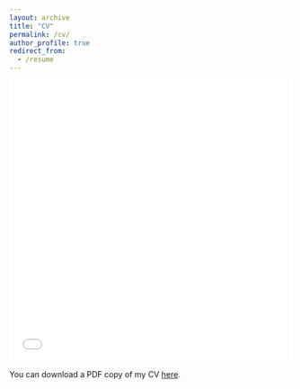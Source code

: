 ```yaml
---
layout: archive
title: "CV"
permalink: /cv/
author_profile: true
redirect_from:
  - /resume
---
```


<iframe src="/files/pdf/AnaS_CV.pdf" 
       type="application/pdf"
       width="100%" 
       height="500" 
       frameborder="no" 
       border="0" 
       marginwidth="0" 
       marginheight="0"
       ></iframe>

You can download a PDF copy of my CV [here](/files/pdf/AnaS_CV.pdf).
